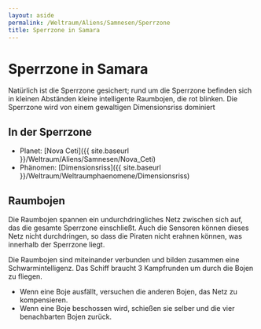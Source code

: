 ```yaml
---
layout: aside
permalink: /Weltraum/Aliens/Samnesen/Sperrzone
title: Sperrzone in Samara
---
```


# Sperrzone in Samara

Natürlich ist die Sperrzone gesichert; rund um die Sperrzone befinden sich in kleinen Abständen kleine intelligente Raumbojen, die rot blinken. Die Sperrzone wird von einem gewaltigen Dimensionsriss dominiert

## In der Sperrzone

- Planet: [Nova Ceti]({{ site.baseurl }}/Weltraum/Aliens/Samnesen/Nova_Ceti)
- Phänomen: [Dimensionsriss]({{ site.baseurl }}/Weltraum/Weltraumphaenomene/Dimensionsriss)

## Raumbojen

Die Raumbojen spannen ein undurchdringliches Netz zwischen sich auf, das die gesamte Sperrzone einschließt. Auch die Sensoren können dieses Netz nicht durchdringen, so dass die Piraten nicht erahnen können, was innerhalb der Sperrzone liegt.

Die Raumbojen sind miteinander verbunden und bilden zusammen eine Schwarmintelligenz. Das Schiff braucht 3 Kampfrunden um durch die Bojen zu fliegen.

- Wenn eine Boje ausfällt, versuchen die anderen Bojen, das Netz zu kompensieren.
- Wenn eine Boje beschossen wird, schießen sie selber und die vier benachbarten Bojen zurück.
